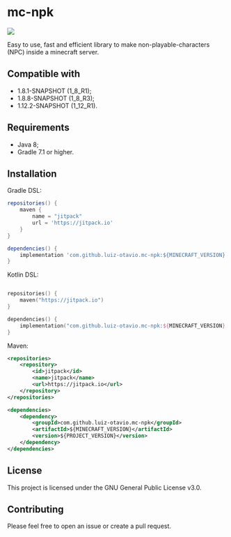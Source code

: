 # mc-npk
[![](https://jitpack.io/v/luiz-otavio/mc-npk.svg)](https://jitpack.io/#luiz-otavio/mc-npk)

Easy to use, fast and efficient library to make non-playable-characters (NPC) inside a minecraft server.

## Compatible with
- 1.8.1-SNAPSHOT (1_8_R1);
- 1.8.8-SNAPSHOT (1_8_R3);
- 1.12.2-SNAPSHOT (1_12_R1).

## Requirements
- Java 8;
- Gradle 7.1 or higher.

## Installation
Gradle DSL:
```groovy
repositories() {
    maven {
        name = "jitpack"
        url = 'https://jitpack.io'
    }
}   

dependencies() {
    implementation 'com.github.luiz-otavio.mc-npk:${MINECRAFT_VERSION}:${PROJECT_VERSION}'
}
```

Kotlin DSL:
```kotlin

repositories() {
    maven("https://jitpack.io")
}

dependencies() {
    implementation("com.github.luiz-otavio.mc-npk:${MINECRAFT_VERSION}:${PROJECT_VERSION}")
}
```

Maven:
```xml
<repositories>
    <repository>
        <id>jitpack</id>
        <name>jitpack</name>
        <url>https://jitpack.io</url>
    </repository>
</repositories>

<dependencies>
    <dependency>
        <groupId>com.github.luiz-otavio.mc-npk</groupId>
        <artifactId>${MINECRAFT_VERSION}</artifactId>
        <version>${PROJECT_VERSION}</version>
    </dependency>
</dependencies>
```

## License
This project is licensed under the GNU General Public License v3.0.

## Contributing
Please feel free to open an issue or create a pull request.

